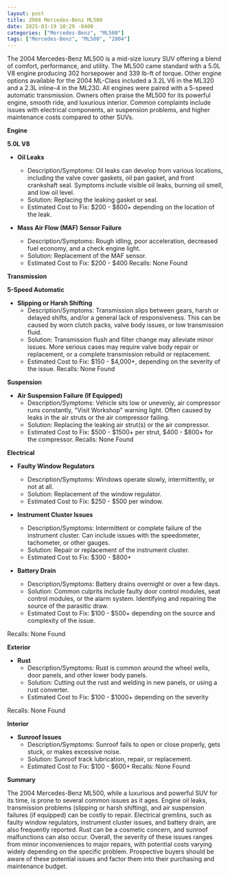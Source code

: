 ```yaml
---
layout: post
title: 2004 Mercedes-Benz ML500
date: 2025-03-19 10:29 -0400
categories: ["Mercedes-Benz", "ML500"]
tags: ["Mercedes-Benz", "ML500", "2004"]
---
```

The 2004 Mercedes-Benz ML500 is a mid-size luxury SUV offering a blend of comfort, performance, and utility. The ML500 came standard with a 5.0L V8 engine producing 302 horsepower and 339 lb-ft of torque. Other engine options available for the 2004 ML-Class included a 3.2L V6 in the ML320 and a 2.3L inline-4 in the ML230. All engines were paired with a 5-speed automatic transmission. Owners often praise the ML500 for its powerful engine, smooth ride, and luxurious interior. Common complaints include issues with electrical components, air suspension problems, and higher maintenance costs compared to other SUVs.

**Engine**

**5.0L V8**
*   **Oil Leaks**
    *   Description/Symptoms: Oil leaks can develop from various locations, including the valve cover gaskets, oil pan gasket, and front crankshaft seal. Symptoms include visible oil leaks, burning oil smell, and low oil level.
    *   Solution: Replacing the leaking gasket or seal.
    *   Estimated Cost to Fix: $200 - $800+ depending on the location of the leak.

*   **Mass Air Flow (MAF) Sensor Failure**
    *   Description/Symptoms: Rough idling, poor acceleration, decreased fuel economy, and a check engine light.
    *   Solution: Replacement of the MAF sensor.
    *   Estimated Cost to Fix: $200 - $400
Recalls: None Found

**Transmission**

**5-Speed Automatic**
*   **Slipping or Harsh Shifting**
    *   Description/Symptoms: Transmission slips between gears, harsh or delayed shifts, and/or a general lack of responsiveness. This can be caused by worn clutch packs, valve body issues, or low transmission fluid.
    *   Solution: Transmission flush and filter change may alleviate minor issues. More serious cases may require valve body repair or replacement, or a complete transmission rebuild or replacement.
    *   Estimated Cost to Fix: $150 - $4,000+, depending on the severity of the issue.
Recalls: None Found

**Suspension**

*   **Air Suspension Failure (If Equipped)**
    *   Description/Symptoms: Vehicle sits low or unevenly, air compressor runs constantly, "Visit Workshop" warning light. Often caused by leaks in the air struts or the air compressor failing.
    *   Solution: Replacing the leaking air strut(s) or the air compressor.
    *   Estimated Cost to Fix: $500 - $1500+ per strut, $400 - $800+ for the compressor.
Recalls: None Found

**Electrical**

*   **Faulty Window Regulators**
    *   Description/Symptoms: Windows operate slowly, intermittently, or not at all.
    *   Solution: Replacement of the window regulator.
    *   Estimated Cost to Fix: $250 - $500 per window.

*   **Instrument Cluster Issues**
    *   Description/Symptoms: Intermittent or complete failure of the instrument cluster. Can include issues with the speedometer, tachometer, or other gauges.
    *   Solution: Repair or replacement of the instrument cluster.
    *   Estimated Cost to Fix: $300 - $800+

*   **Battery Drain**
    *   Description/Symptoms: Battery drains overnight or over a few days.
    *   Solution: Common culprits include faulty door control modules, seat control modules, or the alarm system. Identifying and repairing the source of the parasitic draw.
    *   Estimated Cost to Fix: $100 - $500+ depending on the source and complexity of the issue.

Recalls: None Found

**Exterior**

*   **Rust**
    *   Description/Symptoms: Rust is common around the wheel wells, door panels, and other lower body panels.
    *   Solution: Cutting out the rust and welding in new panels, or using a rust converter.
    *   Estimated Cost to Fix: $100 - $1000+ depending on the severity

Recalls: None Found

**Interior**

*   **Sunroof Issues**
    *   Description/Symptoms: Sunroof fails to open or close properly, gets stuck, or makes excessive noise.
    *   Solution: Sunroof track lubrication, repair, or replacement.
    *   Estimated Cost to Fix: $100 - $600+
Recalls: None Found

**Summary**

The 2004 Mercedes-Benz ML500, while a luxurious and powerful SUV for its time, is prone to several common issues as it ages. Engine oil leaks, transmission problems (slipping or harsh shifting), and air suspension failures (if equipped) can be costly to repair. Electrical gremlins, such as faulty window regulators, instrument cluster issues, and battery drain, are also frequently reported. Rust can be a cosmetic concern, and sunroof malfunctions can also occur. Overall, the severity of these issues ranges from minor inconveniences to major repairs, with potential costs varying widely depending on the specific problem. Prospective buyers should be aware of these potential issues and factor them into their purchasing and maintenance budget.


